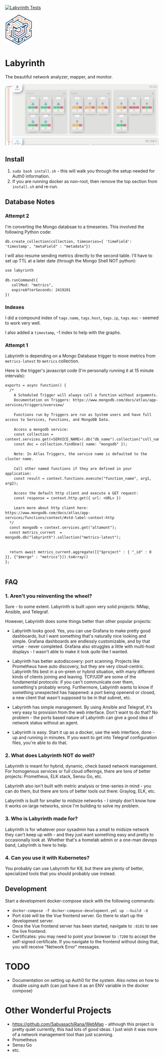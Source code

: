 [![Labyrinth Tests](https://github.com/amunchet/labyrinth/actions/workflows/push.yml/badge.svg)](https://github.com/amunchet/labyrinth/actions/workflows/push.yml)

<img src="frontend/labyrinth/public/logo.png" height="100" alt="Labyrinth Logo" />

# Labyrinth
The beautiful network analyzer, mapper, and monitor.

<img src="frontend/labyrinth/public/img/screenshot.png"  alt="Labyrinth Screenshot" />


## Install
1. `sudo bash install.sh` - this will walk you through the setup needed for Auth0 information.
2.  If you are running docker as non-root, then remove the top section from `install.sh` and re-run.

## Database Notes

### Attempt 2
I'm converting the Mongo databsae to a timeseries.  This involved the following Python code:

```
db.create_collection(collection, timeseries={ 'timeField': 'timestamp', "metaField" : "metadata"})
```

I will also resume sending metrics directly to the second table.  I'll have to set up TTL at a later date (through the Mongo Shell NOT python):
```
use labyrinth

db.runCommand({
   collMod: "metrics",
   expireAfterSeconds: 2419201
})
```

### Indexes
I did a compound index of `tags.name`, `tags.host`, `tags.ip`, `tags.mac` - seemed to work very well.

I also added a `timestamp`, -1 index to help with the graphs.

### Attempt 1
Labyrinth is depending on a Mongo Database trigger to move metrics from `metrics-latest` to `metrics` collection.  

Here is the trigger's javascript code (I'm personally running it at 15 minute intervals):
```
exports = async function() {
  /*
    A Scheduled Trigger will always call a function without arguments.
    Documentation on Triggers: https://www.mongodb.com/docs/atlas/app-services/triggers/overview/

    Functions run by Triggers are run as System users and have full access to Services, Functions, and MongoDB Data.

    Access a mongodb service:
    const collection = context.services.get(<SERVICE_NAME>).db("db_name").collection("coll_name");
    const doc = collection.findOne({ name: "mongodb" });

    Note: In Atlas Triggers, the service name is defaulted to the cluster name.

    Call other named functions if they are defined in your application:
    const result = context.functions.execute("function_name", arg1, arg2);

    Access the default http client and execute a GET request:
    const response = context.http.get({ url: <URL> })

    Learn more about http client here: https://www.mongodb.com/docs/atlas/app-services/functions/context/#std-label-context-http
  */
  const mongodb = context.services.get("altamont");
  const metrics_current  = mongodb.db("labyrinth").collection("metrics-latest");
  
  
  return await metrics_current.aggregate([{"$project" : { "_id" : 0 }}, {"$merge" : "metrics"}]).toArray()
};


```





## FAQ
### 1.  Aren't you reinventing the wheel?
Sure - to some extent.  Labyrinth is built upon very solid projects: NMap, Ansible, and Telegraf.  

However, Labyrinth does some things better than other popular projects: 
- Labyrinth looks good.  Yes, you can use Grafana to make pretty good dashboards, but I want something that's naturally nice looking and simple.  Grafana dashboards are endlessly customizable, and by that virtue - never completed.  Grafana also struggles a little with multi-host displays - I wasn't able to make it look *quite* like I wanted.

- Labyrinth has better autodiscovery: port scanning.  Projects like Prometheus have auto discovery, but they are very cloud-centric.  Labyrinth fits best in a on-prem or hybrid situation, with many different kinds of clients joining and leaving.  TCP/UDP are some of the fundamental protocols: if you can't communicate over them, something's probably wrong.  Furthermore, Labyrinth wants to know if something unexpected has happened: a port being openend or closed, a new client that wasn't supposed to be in that subnet, etc.

- Labyrinth has simple management.  By using Ansible and Telegraf, it's very easy to provision from the web interface.  Don't want to do that?  No problem - the ports based nature of Labyrinth can give a good idea of network status without an agent.

- Labyrinth is easy.  Start it up as a docker, use the web interface, done - up and running in minutes.  If you want to get into Telegraf configuration files, you're able to do that.

### 2.  What does Labyrinth NOT do well?
Labyrinth is meant for hybrid, dynamic, check based network management.  For homogenous services or full cloud offerings, there are tons of better projects: Prometheus, ELK stack, Sensu Go, etc.  

Labyrinth also isn't built with metric analysis or time-series in mind - you can do them, but there are tons of better tools out there: Graylog, ELK, etc.

Labyrinth is built for smaller to midsize networks - I simply don't know how it works on large networks, since I'm building to solve my problem.

### 3.  Who is Labyrinth made for?
Labyrinth is for whatever poor sysadmin has a small to midsize network they can't keep up with - and they just want something easy and pretty to occasionally look at.  Whether that's a homelab admin or a one-man devops band, Labyrinth is here to help.

### 4.  Can you use it with Kubernetes?
You probably can use Labyrinth for K8, but there are plenty of better, specialized tools that you should probably use instead.

## Development
Start a development docker-compose stack with the following commands:
- `docker-compose -f docker-compose-development.yml up --build -d`
- Port `8100` will be the Vue frontend server.  Go there to start up the development server.
- Once the Vue frontend server has been started, navigate to `:8101` to see the live frontend.
- Certificates: you may need to point your browser to `:7200` to accept the self-signed certificate.  If you navigate to the frontend without doing that, you will receive "Network Error" messages.

# TODO
- Documentation on setting up Auth0 for the system.  Also notes on how to disable using auth (can just have it as an ENV variable in the docker compose)

# Other Wonderful Projects
- https://github.com/SabyasachiRana/WebMap - although this project is pretty quiet currently, this had lots of good ideas.  I just wish it was more of a network management tool than just scanning.
- Prometheus
- Sensu Go
- etc.
